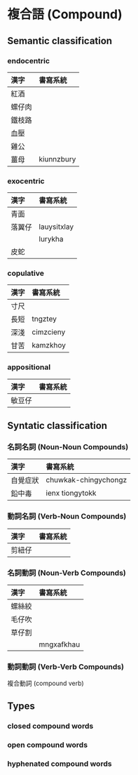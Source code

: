 # 複合語 (Compound)

## Semantic classification

### endocentric

| 漢字 | 書寫系統 |
| :--- | :--- |
| 紅酒 ||
| 螺仔肉 ||
| 鐵枝路 ||
| 血壓 ||
| 雞公 ||
| 薑母 | kiunnzbury |

### exocentric

| 漢字 | 書寫系統 |
| :--- | :--- |
| 青面 ||
| 落翼仔 | lauysitxlay |
|| lurykha |
| 皮蛇 ||

### copulative

| 漢字 | 書寫系統 |
| :--- | :--- |
| 寸尺 ||
| 長短 | tngztey |
| 深淺 | cimzcieny |
| 甘苦 | kamzkhoy |

### appositional

| 漢字 | 書寫系統 |
| :--- | :--- |
| 敏豆仔 ||

## Syntatic classification

### 名詞名詞 (Noun-Noun Compounds)

| 漢字 | 書寫系統 |
| :--- | :--- |
| 自覺症狀 | chuwkak-chingychongz |
| 鉛中毒 | ienx tiongytokk |

### 動詞名詞 (Verb-Noun Compounds)

| 漢字 | 書寫系統 |
| :--- | :--- |
| 剪紐仔 ||

### 名詞動詞 (Noun-Verb Compounds)

| 漢字 | 書寫系統 |
| :--- | :--- |
| 螺絲絞 ||
| 毛仔吹 ||
| 草仔割 ||
|| mngxafkhau |

### 動詞動詞 (Verb-Verb Compounds)

複合動詞 (compound verb)

## Types

### closed compound words

### open compound words

### hyphenated compound words
